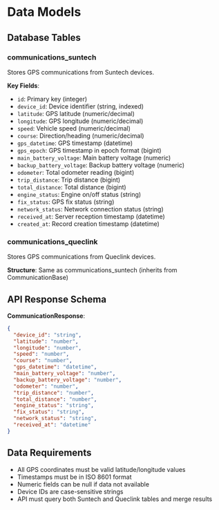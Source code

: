 # Data Models

## Database Tables

### communications_suntech

Stores GPS communications from Suntech devices.

**Key Fields**:
- `id`: Primary key (integer)
- `device_id`: Device identifier (string, indexed)
- `latitude`: GPS latitude (numeric/decimal)
- `longitude`: GPS longitude (numeric/decimal)
- `speed`: Vehicle speed (numeric/decimal)
- `course`: Direction/heading (numeric/decimal)
- `gps_datetime`: GPS timestamp (datetime)
- `gps_epoch`: GPS timestamp in epoch format (bigint)
- `main_battery_voltage`: Main battery voltage (numeric)
- `backup_battery_voltage`: Backup battery voltage (numeric)
- `odometer`: Total odometer reading (bigint)
- `trip_distance`: Trip distance (bigint)
- `total_distance`: Total distance (bigint)
- `engine_status`: Engine on/off status (string)
- `fix_status`: GPS fix status (string)
- `network_status`: Network connection status (string)
- `received_at`: Server reception timestamp (datetime)
- `created_at`: Record creation timestamp (datetime)

### communications_queclink

Stores GPS communications from Queclink devices.

**Structure**: Same as communications_suntech (inherits from CommunicationBase)

## API Response Schema

**CommunicationResponse**:
```json
{
  "device_id": "string",
  "latitude": "number",
  "longitude": "number",
  "speed": "number",
  "course": "number",
  "gps_datetime": "datetime",
  "main_battery_voltage": "number",
  "backup_battery_voltage": "number",
  "odometer": "number",
  "trip_distance": "number",
  "total_distance": "number",
  "engine_status": "string",
  "fix_status": "string",
  "network_status": "string",
  "received_at": "datetime"
}
```

## Data Requirements

- All GPS coordinates must be valid latitude/longitude values
- Timestamps must be in ISO 8601 format
- Numeric fields can be null if data not available
- Device IDs are case-sensitive strings
- API must query both Suntech and Queclink tables and merge results

